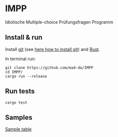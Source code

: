# IMPP

Idiotische Multiple-choice Prüfungsfragen Programm

## Install & run

Install [git](https://git-scm.com) (see [here how to install git](https://www.linode.com/docs/development/version-control/how-to-install-git-on-linux-mac-and-windows/))
and [Rust](https://rustup.rs/).

In terminal run:

    git clone https://github.com/mad-de/IMPP
    cd IMPP/
    cargo run --release

## Run tests

    cargo test

## Samples
[Sample table](https://docs.google.com/spreadsheets/d/14fNP2Elca82rryRJ8-a_XwH3_oZgrJyXqh7r7Q7GuEc/edit?usp=drivesdk)
